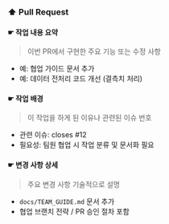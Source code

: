 ### ⬆️ Pull Request

#### ☛ 작업 내용 요약
> 이번 PR에서 구현한 주요 기능 또는 수정 사항

- 예: 협업 가이드 문서 추가
- 예: 데이터 전처리 코드 개선 (결측치 처리)


#### ☛ 작업 배경 

> 이 작업을 하게 된 이유나 관련된 이슈 번호
- 관련 이슈: closes #12
- 필요성: 팀원 협업 시 작업 분류 및 문서화 필요

#### ☛ 변경 사항 상세

> 주요 변경 사항 기술적으로 설명
- `docs/TEAM_GUIDE.md` 문서 추가
- 협업 브랜치 전략 / PR 승인 절차 포함

